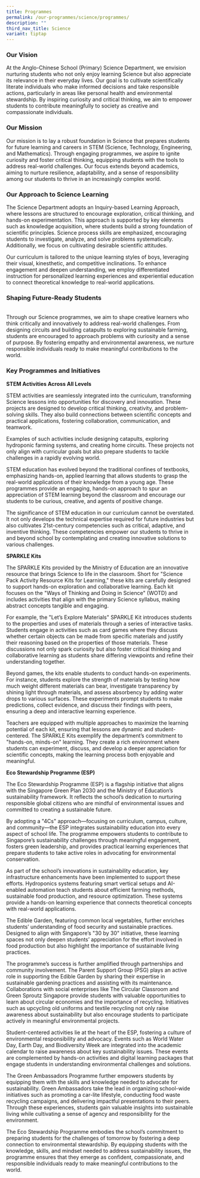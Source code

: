```yaml
---
title: Programmes
permalink: /our-programmes/science/programmes/
description: ""
third_nav_title: Science
variant: tiptap
---
```

<h3><strong>Our Vision</strong></h3>
<p>At the Anglo-Chinese School (Primary) Science Department, we envision
nurturing students who not only enjoy learning Science but also appreciate
its relevance in their everyday lives. Our goal is to cultivate scientifically
literate individuals who make informed decisions and take responsible actions,
particularly in areas like personal health and environmental stewardship.
By inspiring curiosity and critical thinking, we aim to empower students
to contribute meaningfully to society as creative and compassionate individuals.</p>
<h3><strong>Our Mission</strong></h3>
<p>Our mission is to lay a robust foundation in Science that prepares students
for future learning and careers in STEM (Science, Technology, Engineering,
and Mathematics). Through engaging programmes, we aspire to ignite curiosity
and foster critical thinking, equipping students with the tools to address
real-world challenges. Our focus extends beyond academics, aiming to nurture
resilience, adaptability, and a sense of responsibility among our students
to thrive in an increasingly complex world.</p>
<h3><strong>Our Approach to Science Learning</strong></h3>
<p>The Science Department adopts an Inquiry-based Learning Approach, where
lessons are structured to encourage exploration, critical thinking, and
hands-on experimentation. This approach is supported by key elements such
as knowledge acquisition, where students build a strong foundation of scientific
principles. Science process skills are emphasized, encouraging students
to investigate, analyze, and solve problems systematically. Additionally,
we focus on cultivating desirable scientific attitudes.</p>
<p>Our curriculum is tailored to the unique learning styles of boys, leveraging
their visual, kinesthetic, and competitive inclinations. To enhance engagement
and deepen understanding, we employ differentiated instruction for personalized
learning experiences and experiential education to connect theoretical
knowledge to real-world applications.</p>
<h3><strong>Shaping Future-Ready Students</strong></h3>
<p>
<br>Through our Science programmes, we aim to shape creative learners who
think critically and innovatively to address real-world challenges. From
designing circuits and building catapults to exploring sustainable farming,
students are encouraged to approach problems with curiosity and a sense
of purpose. By fostering empathy and environmental awareness, we nurture
responsible individuals ready to make meaningful contributions to the world.</p>
<h3><strong>Key Programmes and Initiatives</strong></h3>
<p><strong>STEM Activities Across All Levels</strong>
</p>
<p>STEM activities are seamlessly integrated into the curriculum, transforming
Science lessons into opportunities for discovery and innovation. These
projects are designed to develop critical thinking, creativity, and problem-solving
skills. They also build connections between scientific concepts and practical
applications, fostering collaboration, communication, and teamwork.</p>
<p>Examples of such activities include designing catapults, exploring hydroponic
farming systems, and creating home circuits. These projects not only align
with curricular goals but also prepare students to tackle challenges in
a rapidly evolving world.</p>
<p>STEM education has evolved beyond the traditional confines of textbooks,
emphasizing hands-on, applied learning that allows students to grasp the
real-world applications of their knowledge from a young age. These programmes
provide an engaging, hands-on approach to spur an appreciation of STEM
learning beyond the classroom and encourage our students to be curious,
creative, and agents of positive change.</p>
<p>The significance of STEM education in our curriculum cannot be overstated.
It not only develops the technical expertise required for future industries
but also cultivates 21st-century competencies such as critical, adaptive,
and inventive thinking. These competencies empower our students to thrive
in and beyond school by contemplating and creating innovative solutions
to various challenges.</p>
<p><strong>SPARKLE Kits</strong>
</p>
<p>The SPARKLE Kits provided by the Ministry of Education are an innovative
resource that brings Science to life in the classroom. Short for "Science
Pack Activity Resource Kits for Learning," these kits are carefully designed
to support hands-on exploration and collaborative learning. Each kit focuses
on the "Ways of Thinking and Doing in Science" (WOTD) and includes activities
that align with the primary Science syllabus, making abstract concepts
tangible and engaging.</p>
<p>For example, the "Let’s Explore Materials" SPARKLE Kit introduces students
to the properties and uses of materials through a series of interactive
tasks. Students engage in activities such as card games where they discuss
whether certain objects can be made from specific materials and justify
their reasoning based on the properties of those materials. These discussions
not only spark curiosity but also foster critical thinking and collaborative
learning as students share differing viewpoints and refine their understanding
together.</p>
<p>Beyond games, the kits enable students to conduct hands-on experiments.
For instance, students explore the strength of materials by testing how
much weight different materials can bear, investigate transparency by shining
light through materials, and assess absorbency by adding water drops to
various surfaces. These experiments prompt students to make predictions,
collect evidence, and discuss their findings with peers, ensuring a deep
and interactive learning experience.</p>
<p>Teachers are equipped with multiple approaches to maximize the learning
potential of each kit, ensuring that lessons are dynamic and student-centered.
The SPARKLE Kits exemplify the department’s commitment to "hands-on, minds-on"
learning. They create a rich environment where students can experiment,
discuss, and develop a deeper appreciation for scientific concepts, making
the learning process both enjoyable and meaningful.</p>
<p><strong>Eco Stewardship Programme (ESP)</strong>
</p>
<p>The Eco Stewardship Programme (ESP) is a flagship initiative that aligns
with the Singapore Green Plan 2030 and the Ministry of Education’s sustainability
framework. It reflects the school’s dedication to nurturing responsible
global citizens who are mindful of environmental issues and committed to
creating a sustainable future.</p>
<p>By adopting a "4Cs" approach—focusing on curriculum, campus, culture,
and community—the ESP integrates sustainability education into every aspect
of school life. The programme empowers students to contribute to Singapore’s
sustainability challenges through meaningful engagement, fosters green
leadership, and provides practical learning experiences that prepare students
to take active roles in advocating for environmental conservation.</p>
<p>As part of the school’s innovations in sustainability education, key infrastructure
enhancements have been implemented to support these efforts. Hydroponics
systems featuring smart vertical setups and AI-enabled automation teach
students about efficient farming methods, sustainable food production,
and resource optimization. These systems provide a hands-on learning experience
that connects theoretical concepts with real-world applications.</p>
<p>The Edible Garden, featuring common local vegetables, further enriches
students’ understanding of food security and sustainable practices. Designed
to align with Singapore’s "30 by 30" initiative, these learning spaces
not only deepen students’ appreciation for the effort involved in food
production but also highlight the importance of sustainable living practices.</p>
<p>The programme’s success is further amplified through partnerships and
community involvement. The Parent Support Group (PSG) plays an active role
in supporting the Edible Garden by sharing their expertise in sustainable
gardening practices and assisting with its maintenance. Collaborations
with social enterprises like The Circular Classroom and Green Sproutz Singapore
provide students with valuable opportunities to learn about circular economies
and the importance of recycling. Initiatives such as upcycling old uniforms
and textile recycling not only raise awareness about sustainability but
also encourage students to participate actively in meaningful environmental
projects.</p>
<p>Student-centered activities lie at the heart of the ESP, fostering a culture
of environmental responsibility and advocacy. Events such as World Water
Day, Earth Day, and Biodiversity Week are integrated into the academic
calendar to raise awareness about key sustainability issues. These events
are complemented by hands-on activities and digital learning packages that
engage students in understanding environmental challenges and solutions.</p>
<p>The Green Ambassadors Programme further empowers students by equipping
them with the skills and knowledge needed to advocate for sustainability.
Green Ambassadors take the lead in organizing school-wide initiatives such
as promoting a car-lite lifestyle, conducting food waste recycling campaigns,
and delivering impactful presentations to their peers. Through these experiences,
students gain valuable insights into sustainable living while cultivating
a sense of agency and responsibility for the environment.</p>
<p>The Eco Stewardship Programme embodies the school’s commitment to preparing
students for the challenges of tomorrow by fostering a deep connection
to environmental stewardship. By equipping students with the knowledge,
skills, and mindset needed to address sustainability issues, the programme
ensures that they emerge as confident, compassionate, and responsible individuals
ready to make meaningful contributions to the world.</p>
<p></p>